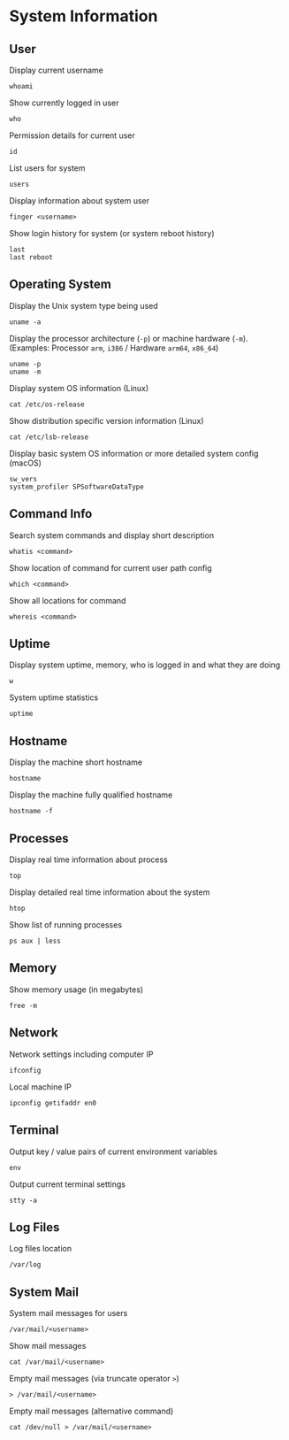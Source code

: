 # System Information

## User

Display current username

    whoami

Show currently logged in user

    who

Permission details for current user

    id

List users for system

    users

Display information about system user

    finger <username>

Show login history for system (or system reboot history)

    last
    last reboot

## Operating System

Display the Unix system type being used

    uname -a

Display the processor architecture (`-p`) or machine hardware (`-m`).
(Examples: Processor `arm`, `i386` / Hardware `arm64`, `x86_64`)

    uname -p
    uname -m

Display system OS information (Linux)

    cat /etc/os-release

Show distribution specific version information (Linux)

    cat /etc/lsb-release

Display basic system OS information or more detailed system config (macOS)

    sw_vers
    system_profiler SPSoftwareDataType

## Command Info

Search system commands and display short description

    whatis <command>

Show location of command for current user path config

    which <command>

Show all locations for command

    whereis <command>

## Uptime

Display system uptime, memory, who is logged in and what they are doing

    w

System uptime statistics

    uptime

## Hostname

Display the machine short hostname

    hostname

Display the machine fully qualified hostname

    hostname -f

## Processes

Display real time information about process

    top

Display detailed real time information about the system

    htop

Show list of running processes

    ps aux | less

## Memory

Show memory usage (in megabytes)

    free -m

## Network

Network settings including computer IP

    ifconfig

Local machine IP

    ipconfig getifaddr en0

## Terminal

Output key / value pairs of current environment variables

    env

Output current terminal settings

    stty -a

## Log Files

Log files location

    /var/log

## System Mail

System mail messages for users

    /var/mail/<username>

Show mail messages

    cat /var/mail/<username>

Empty mail messages (via truncate operator `>`)

    > /var/mail/<username>

Empty mail messages (alternative command)

    cat /dev/null > /var/mail/<username>
